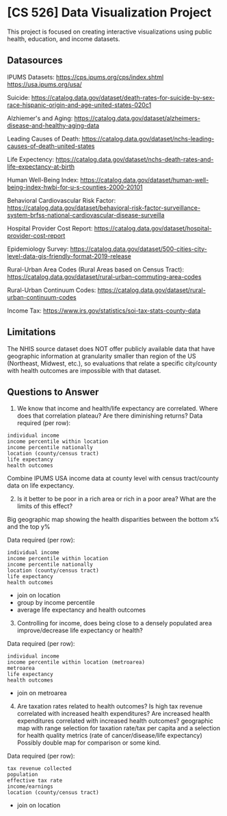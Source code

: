 # [CS 526] Data Visualization Project
This project is focused on creating interactive visualizations using public health, education, and income datasets.

## Datasources
IPUMS Datasets:
https://cps.ipums.org/cps/index.shtml
https://usa.ipums.org/usa/

Suicide:
https://catalog.data.gov/dataset/death-rates-for-suicide-by-sex-race-hispanic-origin-and-age-united-states-020c1

Alzhiemer's and Aging:
https://catalog.data.gov/dataset/alzheimers-disease-and-healthy-aging-data

Leading Causes of Death:
https://catalog.data.gov/dataset/nchs-leading-causes-of-death-united-states

Life Expectency:
https://catalog.data.gov/dataset/nchs-death-rates-and-life-expectancy-at-birth

Human Well-Being Index:
https://catalog.data.gov/dataset/human-well-being-index-hwbi-for-u-s-counties-2000-20101

Behavioral Cardiovascular Risk Factor:
https://catalog.data.gov/dataset/behavioral-risk-factor-surveillance-system-brfss-national-cardiovascular-disease-surveilla

Hospital Provider Cost Report:
https://catalog.data.gov/dataset/hospital-provider-cost-report

Epidemiology Survey:
https://catalog.data.gov/dataset/500-cities-city-level-data-gis-friendly-format-2019-release

Rural-Urban Area Codes (Rural Areas based on Census Tract):
https://catalog.data.gov/dataset/rural-urban-commuting-area-codes

Rural-Urban Continuum Codes:
https://catalog.data.gov/dataset/rural-urban-continuum-codes

Income Tax:
https://www.irs.gov/statistics/soi-tax-stats-county-data



## Limitations
The NHIS source dataset does NOT offer publicly available data that have geographic information at granularity smaller than region of the US (Northeast, Midwest, etc.), so evaluations that relate a specific city/county with health outcomes are impossible with that dataset.

## Questions to Answer
1. We know that income and health/life expectancy are correlated. Where does that correlation plateau? Are there diminishing returns?
  Data required (per row):
  ```
  individual income
  income percentile within location
  income percentile nationally
  location (county/census tract)
  life expectancy
  health outcomes
  ```

  Combine IPUMS USA income data at county level with census tract/county data on life expectancy.
  

2. Is it better to be poor in a rich area or rich in a poor area? What are the limits of this effect?

  Big geographic map showing the health disparities between the bottom x% and the top y%

  Data required (per row):
  ```
  individual income
  income percentile within location
  income percentile nationally
  location (county/census tract)
  life expectancy
  health outcomes
  ```
  * join on location
  * group by income percentile
  * average life expectancy and health outcomes

3. Controlling for income, does being close to a densely populated area improve/decrease life expectancy or health?

  Data required (per row):
  ```
  individual income
  income percentile within location (metroarea)
  metroarea
  life expectancy
  health outcomes
  ```
  * join on metroarea


4. Are taxation rates related to health outcomes? Is high tax revenue correlated with increased health expenditures? Are increased health expenditures correlated with increased health outcomes?
  geographic map with range selection for taxation rate/tax per capita and a selection for health quality metrics (rate of cancer/disease/life expectancy)
  Possibly double map for comparison or some kind.

  Data required (per row):
  ```
  tax revenue collected
  population
  effective tax rate
  income/earnings
  location (county/census tract)
  ```
  * join on location
